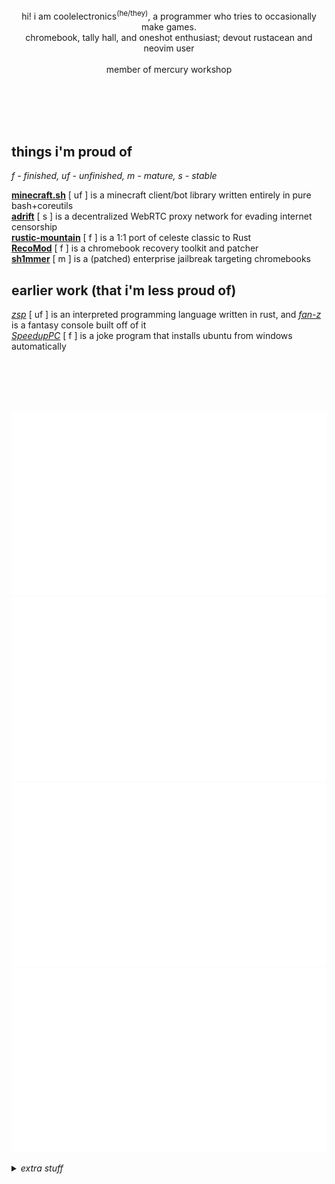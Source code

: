 <p align="center">
  hi! i am coolelectronics<sup>(he/they)</sup>, a programmer who tries to occasionally make games.<br/>
chromebook, tally hall, and oneshot enthusiast; devout rustacean and neovim user<br/>
<br/>
member of mercury workshop
<p/>
  <br/>
  <br/>
  <br/>
  <br/>

## things i'm proud of
*f - finished, uf - unfinished, m - mature, s - stable*

[**minecraft.sh**](https://github.com/CoolElectronics/minecraft.sh) [ uf ] is a minecraft client/bot library written entirely in pure bash+coreutils<br/>
[**adrift**](https://github.com/MercuryWorkshop/adrift) [ s ] is a decentralized WebRTC proxy network for evading internet censorship<br/>
[**rustic-mountain**](https://github.com/CoolElectronics/rustic-mountain) [ f ] is a 1:1 port of celeste classic to Rust<br/>
[**RecoMod**](https://github.com/MercuryWorkshop/RecoMod) [ f ] is a chromebook recovery toolkit and patcher<br/>
[**sh1mmer**](https://github.com/MercuryWorkshop/sh1mmer) [ m ] is a (patched) enterprise jailbreak targeting chromebooks<br/>

## earlier work (that i'm less proud of)

[*zsp*](https://github.com/CoolElectronics/zsp) [ uf ] is an interpreted programming language written in rust, and [*fan-z*](https://github.com/CoolElectronics/fan-z) is a fantasy console built off of it<br/>
[*SpeedupPC*](https://github.com/CoolElectronics/SpeedupPc) [ f ] is a joke program that installs ubuntu from windows automatically

  <br/>
  <br/>
  <br/>
  <br/>



![](https://raw.githubusercontent.com/coolelectronics/github-stats/master/generated/overview.svg#gh-dark-mode-only)
![](https://raw.githubusercontent.com/coolelectronics/github-stats/master/generated/overview.svg#gh-light-mode-only)
![](https://raw.githubusercontent.com/coolelectronics/github-stats/master/generated/languages.svg#gh-dark-mode-only)
![](https://raw.githubusercontent.com/coolelectronics/github-stats/master/generated/languages.svg#gh-light-mode-only)


<details>
  <summary><i>extra stuff</i></summary>
  
   *dissed cord* > [@coolelectronics](https://discord.com/users/696392247205298207) <br/>
   *website* > https://coolelectronics.me <br/>
   *mail* > [me@coolelectronics.me](mailto:me@coolelectronics.me) <br/>
   *fed verse* > [@coolelectronics@akkoma.mercurywork.shop](https://akkoma.mercurywork.shop/coolelectronics) <br/>
   *pgp* > https://coolelectronics.me/pgp <br/><br/>
</details>
